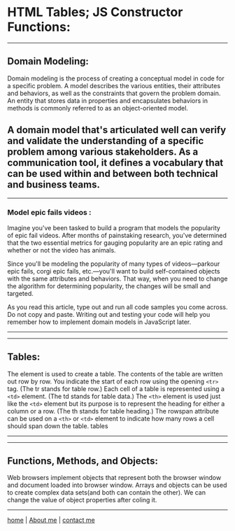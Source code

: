 # HTML Tables; JS Constructor Functions:
---
## Domain Modeling:

Domain modeling is the process of creating a conceptual model in code for a specific problem. A model describes the various entities, their attributes and behaviors, as well as the constraints that govern the problem domain. An entity that stores data in properties and encapsulates behaviors in methods is commonly referred to as an object-oriented model.

A domain model that's articulated well can verify and validate the understanding of a specific problem among various stakeholders. As a communication tool, it defines a vocabulary that can be used within and between both technical and business teams.
---
---
### Model epic fails videos :

Imagine you've been tasked to build a program that models the popularity of epic fail videos. After months of painstaking research, you've determined that the two essential metrics for gauging popularity are an epic rating and whether or not the video has animals.

Since you'll be modeling the popularity of many types of videos—parkour epic fails, corgi epic fails, etc.—you'll want to build self-contained objects with the same attributes and behaviors. That way, when you need to change the algorithm for determining popularity, the changes will be small and targeted.



As you read this article, type out and run all code samples you come across. Do not copy and paste. Writing out and testing your code will help you remember how to implement domain models in JavaScript later.

---

---
## Tables:

The <table> element is used to create a table. The contents of the table are written out row by row.
You indicate the start of each row using the opening `<tr>` tag. (The tr stands for table row.)
Each cell of a table is represented using a `<td>` element. (The td stands for table data.)
The `<th>` element is used just like the `<td>` element but its purpose is to represent the heading for either a column or a row. (The th stands for table heading.)
The rowspan attribute can be used on a `<th>` or `<td>` element to indicate how many rows a cell should span down the table.
tables

---

---
## Functions, Methods, and Objects:

Web browsers implement objects that represent both the browser window and document loaded into browser window.
Arrays and objects can be used to create complex data sets(and both can contain the other).
We can change the value of object properties after coling it.

---

[home](/README.md) | [About me](/about-me.md) | [contact me](/contact-me.md)